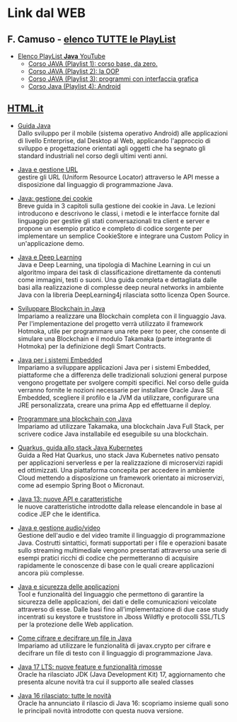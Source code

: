 # Link dal WEB
## F. Camuso - [elenco TUTTE le PlayList](http://www.camuso.it/mappaYT.html)
- [Elenco PlayList **Java** YouTube](https://www.youtube.com/user/fcamuso/playlists?view=50&sort=dd&shelf_id=4)
  - [Corso JAVA (Playlist 1): corso base, da zero.](https://www.youtube.com/playlist?list=PL0qAPtx8YtJe2dpE7di4aPJwrQuRD6IDD)
  - [Corso JAVA (Playlist 2): la OOP](https://www.youtube.com/playlist?list=PL0qAPtx8YtJee1dk24wX-68yHTnMfzdX5)
  - [Corso JAVA (Playlist 3): programmi con interfaccia grafica](https://www.youtube.com/playlist?list=PL0qAPtx8YtJfRML8EDs7v9nwjdOt6dvaf)
  - [Corso Java (Playlist 4): Android](https://www.youtube.com/playlist?list=PL0qAPtx8YtJeqmBWbE1Rbac2QWHoPCjR2)

## [HTML.it](https://www.html.it/java/)

- [Guida Java](https://www.html.it/guide/guida-java/)  
  Dallo sviluppo per il mobile (sistema operativo Android) alle applicazioni di livello Enterprise, dal Desktop al Web, applicando l'approccio di sviluppo e progettazione orientati agli oggetti che ha segnato gli standard industriali nel corso degli ultimi venti anni.

- [Java e gestione URL](https://www.html.it/articoli/java-e-gestione-url/)  
  gestire gli URL (Uniform Resource Locator) attraverso le API messe a disposizione dal linguaggio di programmazione Java.

- [Java: gestione dei cookie](https://www.html.it/guide/java-gestione-dei-cookie/)  
  Breve guida in 3 capitoli sulla gestione dei cookie in Java. Le lezioni introducono e descrivono le classi, i metodi e le interfacce fornite dal linguaggio per gestire gli stati conversazionali tra client e server e propone un esempio pratico e completo di codice sorgente per implementare un semplice CookieStore e integrare una Custom Policy in un'applicazione demo.

- [Java e Deep Learning](https://www.html.it/guide/java-e-deep-learning-la-guida/)  
  Java e Deep Learning, una tipologia di Machine Learning in cui un algoritmo impara dei task di classificazione direttamente da contenuti come immagini, testi o suoni. Una guida completa e dettagliata dalle basi alla realizzazione di complesse deep neural networks in ambiente Java con la libreria DeepLearning4j rilasciata sotto licenza Open Source.

- [Sviluppare Blockchain in Java](https://www.html.it/guide/sviluppare-blockchain-in-java-la-guida/)  
  Impariamo a realizzare una Blockchain completa con il linguaggio Java. Per l'implementazione del progetto verrà utilizzato il framework Hotmoka, utile per programmare una rete peer to peer, che consente di simulare una Blockchain e il modulo Takamaka (parte integrante di Hotmoka) per la definizione degli Smart Contracts.

- [Java per i sistemi Embedded](https://www.html.it/guide/java-per-i-sistemi-embedded-la-guida/)  
  Impariamo a sviluppare applicazioni Java per i sistemi Embedded, piattaforme che a differenza delle tradizionali soluzioni general purpose vengono progettate per svolgere compiti specifici. Nel corso delle guida verranno fornite le nozioni necessarie per installare Oracle Java SE Embedded, scegliere il profilo e la JVM da utilizzare, configurare una JRE personalizzata, creare una prima App ed effettuarne il deploy.

- [Programmare una blockchain con Java](https://www.html.it/articoli/come-programmare-una-blockchain-con-java/)  
  Impariamo ad utilizzare Takamaka, una blockchain Java Full Stack, per scrivere codice Java installabile ed eseguibile su una blockchain.

- [Quarkus, guida allo stack Java Kubernetes](https://www.html.it/guide/quarkus-guida-allo-stack-java-kubernetes/)  
  Guida a Red Hat Quarkus, uno stack Java Kubernetes nativo pensato per applicazioni serverless e per la realizzazione di microservizi rapidi ed ottimizzati. Una piattaforma concepita per accedere in ambiente Cloud mettendo a disposizione un framework orientato ai microservizi, come ad esempio Spring Boot o Micronaut.

- [Java 13: nuove API e caratteristiche](https://www.html.it/articoli/java-13-nuove-api-e-caratteristiche/)  
  le nuove caratteristiche introdotte dalla release elencandole in base al codice JEP che le identifica.

- [Java e gestione audio/video](https://www.html.it/guide/java-e-gestione-audio-video/)  
  Gestione dell'audio e del video tramite il linguaggio di programmazione Java. Costrutti sintattici, formati supportati per i file e operazioni basate sullo streaming multimediale vengono presentati attraverso una serie di esempi pratici ricchi di codice che permetteranno di acquisire rapidamente le conoscenze di base con le quali creare applicazioni ancora più complesse.

- [Java e sicurezza delle applicazioni](https://www.html.it/guide/java-e-sicurezza-delle-applicazioni/)  
  Tool e funzionalità del linguaggio che permettono di garantire la sicurezza delle applicazioni, dei dati e delle comunicazioni veicolate attraverso di esse. Dalle basi fino all'implementazione di due case study incentrati su keystore e truststore in Jboss Wildfly e protocolli SSL/TLS per la protezione delle Web application.

- [Come cifrare e decifrare un file in Java](https://www.html.it/articoli/come-cifrare-e-decifrare-un-file-in-java/)  
  Impariamo ad utilizzare le funzionalità di javax.crypto per cifrare e decifrare un file di testo con il linguaggio di programmazione Java.

- [Java 17 LTS: nuove feature e funzionalità rimosse](https://www.html.it/magazine/java-17-lts-nuove-feature-e-funzionalita-rimosse/)  
  Oracle ha rilasciato JDK (Java Development Kit) 17, aggiornamento che presenta alcune novità tra cui il supporto alle sealed classes

- [Java 16 rilasciato: tutte le novità](https://www.html.it/magazine/java-16/)  
  Oracle ha annunciato il rilascio di Java 16: scopriamo insieme quali sono le principali novità introdotte con questa nuova versione.